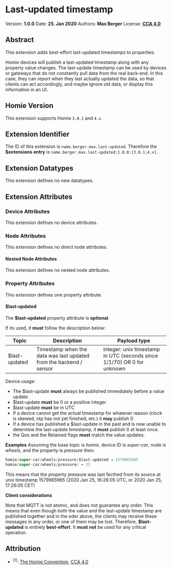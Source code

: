 # Last-updated timestamp

Version: **<!--VERSION-->1.0.0<!--VERSION-->**
Date: **<!--DATE-->25. Jan 2020<!--DATE-->**
Authors: **<!--AUTHORS-->Max Berger<!--AUTHORS-->**
License: **<!--LICENSE-->[CCA 4.0](https://homieiot.github.io/license)<!--LICENSE-->**

## Abstract
This extension adds best-effort last-updated timestamps to properties.

Homie devices will publish a last-updated timestamp along with any property value changes. The last-update timestamp can be used by devices or gateways that do not constantly pull data from the real back-end. In this case, they can report when they last actually updated the data, so that clients can act accordingly, and maybe ignore old data, or display this information in an UI.
## Homie Version
This extension supports Homie `3.0.1` and `4.x`.

## Extension Identifier
The ID of this extension is `name.berger.max.last-updated`.
Therefore the **$extensions entry** is `name.berger.max.last-updated:1.0.0:[3.0.1;4.x]`.

## Extension Datatypes
This extension defines no new datatypes.

## Extension Attributes

### Device Attributes

This extension defines no device attributes.

### Node Attributes
This extension defines no direct node attributes.

#### Nested Node Attributes

This extension defines no nested node attributes.


### Property Attributes

This extension defines one property attribute.

#### $last-updated

The **$last-updated** property attribute is **optional**.

If its used, it **must** follow the description below:

| Topic                                 | Description                                       | Payload type                       |
|---------------------------------------|---------------------------------------------------|------------------------------------|
| $last-updated        | Timestamp when the data was last updated from the backend / sensor              | integer: unix timestamp in UTC (seconds since 1/1/70) OR 0 for unknown |

Device usage:
* The $last-update **must** always be published immediately before a value update.
* $last-update **must** be 0 or a positive integer
* $last-update **must** be in UTC
* If a device cannot get the actual timestamp for whatever reason (clock is skewed, ntp has not yet finished, etc.) it **may** publish 0
* If a device has published a $last-update in the past and is now unable to determine the last-update timestamp, it **must** publish 0 at least once.
* the Qos and the Retained flags **must** match the value updates.

**Examples**
Assuming the base topic is *homie*, device ID is *super-car*, node is *wheels*, and the property is *pressure* then:
```java
homie/super-car/wheels/pressure/$last-updated → 1579965965
homie/super-car/wheels/pressure/ → 32
```

This means that the property pressure was last fecthed from its source at unix timestamp 1579965965 (2020 Jan 25, 16:26:05 UTC, or 2020 Jan 25, 17:26:05 CET)

**Client considerations**

Note that MQTT is not atomic, and does not guarantee any order. This means that even though both the value and the last-update timestamp are published together and in the oder above, the clients may receive these messages in any order, or one of them may be lost. Therefore, **$last-updated** is entirely **best-effort**. It **must** **not** be used for any critical operation.


## Attribution
- <sup>\[1\]</sup>: [The Homie Convention](https://homieiot.github.io/specification/#), [CCA 4.0](https://homieiot.github.io/license)